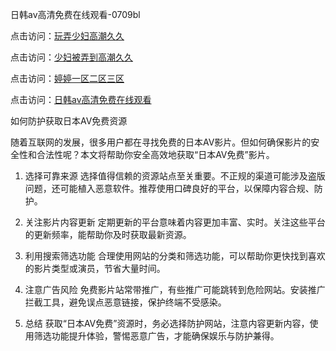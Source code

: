 日韩av高清免费在线观看-0709bl

点击访问：<a href="https://heiliaoga6s9v.pages.dev">玩弄少妇高潮久久</a>

点击访问：<a href="https://heiliaoga6s9v.pages.dev">少妇被弄到高潮久久</a>

点击访问：<a href="https://heiliaoga6s9v.pages.dev">婷婷一区二区三区</a>

点击访问：<a href="https://heiliaoxwd5i8.pages.dev">日韩av高清免费在线观看</a>

如何防护获取日本AV免费资源

随着互联网的发展，很多用户都在寻找免费的日本AV影片。但如何确保影片的安全性和合法性呢？本文将帮助你安全高效地获取“日本AV免费”影片。

1. 选择可靠来源
选择值得信赖的资源站点至关重要。不正规的渠道可能涉及盗版问题，还可能植入恶意软件。推荐使用口碑良好的平台，以保障内容合规、防护。

2. 关注影片内容更新
定期更新的平台意味着内容更加丰富、实时。关注这些平台的更新频率，能帮助你及时获取最新资源。

3. 利用搜索筛选功能
合理使用网站的分类和筛选功能，可以帮助你更快找到喜欢的影片类型或演员，节省大量时间。

4. 注意广告风险
免费影片站常带推广，有些推广可能跳转到危险网站。安装推广拦截工具，避免误点恶意链接，保护终端不受感染。

5. 总结
获取“日本AV免费”资源时，务必选择防护网站，注意内容更新内容，使用筛选功能提升体验，警惕恶意广告，才能确保娱乐与防护兼得。

<span style="display:none;">[Canonical link]( https://github.com/xl070925/12432 ）</span>
